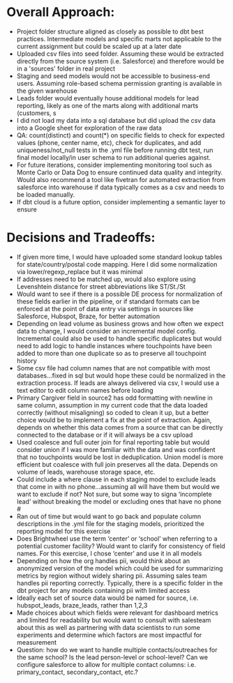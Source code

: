 # Overall Approach:
- Project folder structure aligned as closely as possible to dbt best practices. Intermediate models and specific marts not applicable to the current assignment but could be scaled up at a later date
- Uploaded csv files into seed folder. Assuming these would be extracted directly from the source system (i.e. Salesforce) and therefore would be in a 'sources' folder in real project
- Staging and seed models would not be accessible to business-end users. Assuming role-based schema permission granting is available in the given warehouse 
- Leads folder would eventually house additional models for lead reporting, likely as one of the marts along with additional marts (customers, s
- I did not load my data into a sql database but did upload the csv data into a Google sheet for exploration of the raw data
- QA: count(distinct) and count(*) on specific fields to check for expected values (phone, center name, etc), check for duplicates, and add uniqueness/not_null tests in the .yml file before running dbt test, run final model locally/in user schema to run additional queries against.
- For future iterations, consider implementing monitoring tool such as Monte Carlo or Data Dog to ensure continued data quality and integrity. Would also recommend a tool like fivetran for automated extraction from salesforce into warehouse if data typically comes as a csv and needs to be loaded manually.
- If dbt cloud is a future option, consider implementing a semantic layer to ensure

# Decisions and Tradeoffs:
- If given more time, I would have uploaded some standard lookup tables for state/country/postal code mapping. Here I did some normalization via lower/regexp_replace but it was minimal
- If addresses need to be matched up, would also explore using Levenshtein distance for street abbreviations like ST/St./St
- Would want to see if there is a possible DE process for normalization of these fields earlier in the pipeline, or if standard formats can be enforced at the point of data entry via settings in sources like Salesforce, Hubspot, Braze, for better automation
- Depending on lead volume as business grows and how often we expect data to change, I would consider an incremental model config. Incremental could also be used to handle specific duplicates but would need to add logic to handle instances where touchpoints have been added to more than one duplicate so as to preserve all touchpoint history
- Some csv file had column names that are not compatible with most databases...fixed in sql but would hope these could be normalized in the extraction process. If leads are always delivered via csv, I would use a text editor to edit column names before loading
- Primary Cargiver field in source2 has odd formatting with newline in same column, assumption in my current code that the data loaded correctly (without misaligning) so coded to clean it up, but a better choice would be to implement a fix at the point of extraction. Again, depends on whether this data comes from a source that can be directly connected to the database or if it will always be a csv upload
- Used coalesce and full outer join for final reporting table but would consider union if I was more familiar with the data and was confident that no touchpoints would be lost in deduplication. Union model is more efficient but coalesce with full join preserves all the data. Depends on volume of leads, warehouse storage space, etc.
- Could include a where clause in each staging model to exclude leads that come in with no phone…assuming all will have them but would we want to exclude if not? Not sure, but some way to signa ‘incomplete lead’ without breaking the model or excluding ones that have no phone #
- Ran out of time but would want to go back and populate column descriptions in the .yml file for the staging models, prioritized the reporting model for this exercise
- Does Brightwheel use the term ‘center’ or ‘school’ when referring to a potential customer facility? Would want to clarify for consistency of field names. For this exercise, I chose ‘center’ and use it in all models
- Depending on how the org handles pii, would think about an anonymized version of the model which could be used for summarizing metrics by region without widely sharing pii. Assuming sales team handles pii reporting correctly. Typically, there is a specific folder in the dbt project for any models containing pii with limited access
- Ideally each set of source data would be named for source, i.e. hubspot_leads, braze_leads, rather than 1,2,3
- Made choices about which fields were relevant for dashboard metrics and limited for readability but would want to consult with salesteam about this as well as partnering with data scientists to run some experiments and determine which factors are most impactful for measurement
- Question: how do we want to handle multiple contacts/outreaches for the same school? Is the lead person-level or school-level? Can we configure salesforce to allow for multiple contact columns: i.e. primary_contact, secondary_contact, etc.?






